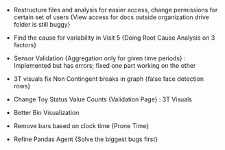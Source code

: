 - Restructure files and analysis for easier access, change permissions for certain set of users
  {View access for docs outside organization drive folder is still buggy}
  
- Find the cause for variability in Visit 5 {Doing Root Cause Analysis on 3 factors}
- Sensor Validation {Aggregation only for given time periods} :
    Implemented but has errors; fixed one part working on the other 
- 3T visuals fix Non Contingent breaks in graph {false face detection rows}
- Change Toy Status Value Counts {Validation Page} : 3T Visuals
- Better Bin Visualization 
- Remove bars based on clock time {Prone Time}

- Refine Pandas Agent {Solve the biggest bugs first}
